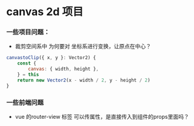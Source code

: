 # canvas 2d 项目

### 一些项目问题：
* 裁剪空间系中 为何要对 坐标系进行变换，让原点在中心？
```javascript
canvastoClip({ x, y }: Vector2) {
    const {
        canvas: { width, height },
    } = this
    return new Vector2(x - width / 2, y - height / 2)
}
```

### 一些前端问题
* vue 的router-view 标签  可以传属性，是直接传入到组件的props里面吗？